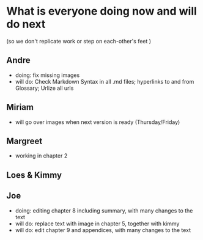 # What is everyone doing now and will do next
(so we don't replicate work or step on each-other's feet )

## Andre
* doing: fix missing images
* will do: Check Markdown Syntax in all .md files; hyperlinks to and from Glossary; Urlize all urls

## Miriam
* will go over images when next version is ready (Thursday/Friday)

## Margreet
* working in chapter 2

## Loes & Kimmy

## Joe
* doing: editing chapter 8 including summary, with many changes to the text
* will do: replace text with image in chapter 5, together with kimmy
* will do: edit chapter 9 and appendices, with many changes to the text

